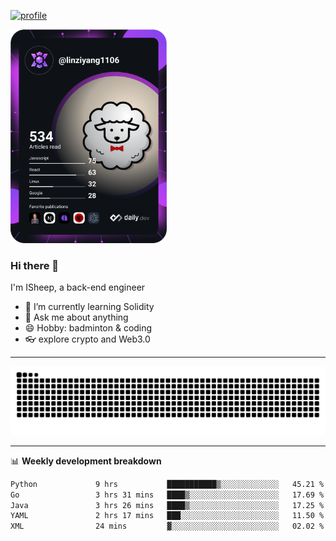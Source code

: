 [![profile](https://user-images.githubusercontent.com/54968314/208005045-e4b42f3b-833d-4242-bfcc-e764865553a2.svg)](https://www.calligrapher.ai/)

<a href="https://app.daily.dev/linziyang1106"><img src="/devcard.png" width="250" alt="ISheep's Dev Card"/></a>

### Hi there 🐏

I'm ISheep, a back-end engineer

- 🔭 I’m currently learning Solidity
- 💬 Ask me about anything
- 😄 Hobby: badminton & coding
- 👓 explore crypto and Web3.0

-------

![](https://raw.githubusercontent.com/ISheepp/ISheepp/output/github-contribution-grid-snake.svg)

-------

📊 **Weekly development breakdown**
<!--START_SECTION:waka-->

```txt
Python             9 hrs           ███████████▒░░░░░░░░░░░░░   45.21 %
Go                 3 hrs 31 mins   ████▒░░░░░░░░░░░░░░░░░░░░   17.69 %
Java               3 hrs 26 mins   ████▒░░░░░░░░░░░░░░░░░░░░   17.25 %
YAML               2 hrs 17 mins   ███░░░░░░░░░░░░░░░░░░░░░░   11.50 %
XML                24 mins         ▓░░░░░░░░░░░░░░░░░░░░░░░░   02.02 %
```

<!--END_SECTION:waka-->
